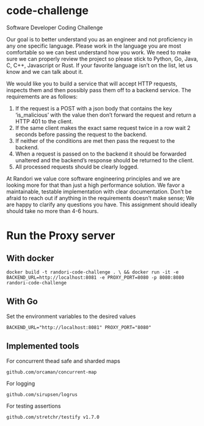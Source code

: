 # code-challenge
Software Developer Coding Challenge

Our goal is to better understand you as an engineer and not proficiency in any one specific language.  Please work in the language you are most comfortable so we can best understand how you work.  We need to make sure we can properly review the project so please stick to Python, Go, Java, C, C++, Javascript or Rust.  If your favorite language isn’t on the list, let us know and we can talk about it.

We would like you to build a service that will accept HTTP requests, inspects them and then possibly pass them off to a backend service.  The requirements are as follows:

1.  If the request is a POST with a json body that contains the key ‘is_malicious’ with the value then don’t forward the request and return a HTTP 401 to the client.
2.  If the same client makes the exact same request twice in a row wait 2 seconds before passing the request to the backend.
3.  If neither of the conditions are met then pass the request to the backend.
4.  When a request is passed on to the backend it should be forwarded unaltered and the backend’s response should be returned to the client.  
5.  All processed requests should be clearly logged.

At Randori we value core software engineering principles and we are looking more for that than just a high performance solution.  We favor a maintainable, testable implementation with clear documentation.  Don’t be afraid to reach out if anything in the requirements doesn’t make sense;  We are happy to clarify any questions you have.    This assignment should ideally should take no more than 4-6 hours.


# Run the Proxy server

## With docker

`docker build -t randori-code-challenge . \
&& docker run -it -e BACKEND_URL=http://localhost:8081 -e PROXY_PORT=8080 -p 8080:8080 randori-code-challenge`

## With Go

Set the environment variables to the desired values

`BACKEND_URL="http://localhost:8081"
PROXY_PORT="8080"`

## Implemented tools

For concurrent thead safe and sharded maps

`github.com/orcaman/concurrent-map`

For logging

`github.com/sirupsen/logrus`

For testing assertions

`github.com/stretchr/testify v1.7.0`